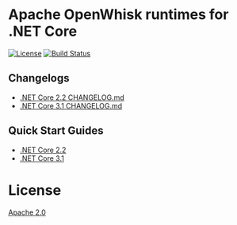 <!--
#
# Licensed to the Apache Software Foundation (ASF) under one or more
# contributor license agreements.  See the NOTICE file distributed with
# this work for additional information regarding copyright ownership.
# The ASF licenses this file to You under the Apache License, Version 2.0
# (the "License"); you may not use this file except in compliance with
# the License.  You may obtain a copy of the License at
#
#     http://www.apache.org/licenses/LICENSE-2.0
#
# Unless required by applicable law or agreed to in writing, software
# distributed under the License is distributed on an "AS IS" BASIS,
# WITHOUT WARRANTIES OR CONDITIONS OF ANY KIND, either express or implied.
# See the License for the specific language governing permissions and
# limitations under the License.
#
-->

# Apache OpenWhisk runtimes for .NET Core

[![License](https://img.shields.io/badge/license-Apache--2.0-blue.svg)](http://www.apache.org/licenses/LICENSE-2.0)
[![Build Status](https://travis-ci.com/apache/openwhisk-runtime-dotnet.svg?branch=master)](https://travis-ci.com/apache/openwhisk-runtime-dotnet)

## Changelogs

- [.NET Core 2.2 CHANGELOG.md](core/dotnet2.2/CHANGELOG.md)
- [.NET Core 3.1 CHANGELOG.md](core/dotnet3.1/CHANGELOG.md)

## Quick Start Guides

- [.NET Core 2.2](core/dotnet2.2/QUICKSTART.md)
- [.NET Core 3.1](core/dotnet3.1/QUICKSTART.md)

# License

[Apache 2.0](LICENSE.txt)
